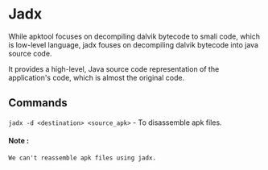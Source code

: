 # Jadx
While apktool focuses on decompiling dalvik bytecode to smali code, which is low-level language, jadx fouses on decompiling dalvik bytecode into java source code.

It provides a high-level, Java source code representation of the application's code, which is almost the original code.

## Commands 
`jadx -d <destination> <source_apk>` - To disassemble apk files.

#### Note : 
`We can't reassemble apk files using jadx.`
